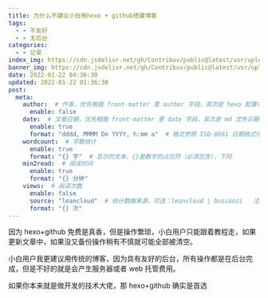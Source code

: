 ```yaml
---
title: 为什么不建议小白用hexo + github搭建博客
tags: 
  - - 不友好  
  - - 无后台
categories:
  - - 记录
index_img: https://cdn.jsdelivr.net/gh/Contribuv/public@latest/usr/uploads/2022/01/2026614514.jpg
banner_img: https://cdn.jsdelivr.net/gh/Contribuv/public@latest/usr/uploads/2022/01/2026614514.jpg
date: 2022-01-22 04:36:30
updated: 2022-01-22 01:36:30
post:
  meta:
    author:  # 作者，优先根据 front-matter 里 author 字段，其次是 hexo 配置中 author 值
      enable: false
    date:  # 文章日期，优先根据 front-matter 里 date 字段，其次是 md 文件日期
      enable: true
      format: "dddd, MMMM Do YYYY, h:mm a"  # 格式参照 ISO-8601 日期格式化
    wordcount:  # 字数统计
      enable: true
      format: "{} 字"  # 显示的文本，{}是数字的占位符（必须包含)，下同
    min2read:  # 阅读时间
      enable: true
      format: "{} 分钟"
    views:  # 阅读次数
      enable: false
      source: "leancloud"  # 统计数据来源，可选：leancloud | busuanzi   注意不蒜子会间歇抽风
      format: "{} 次"
---
```

	
因为 hexo+github 免费是真香，但是操作繁琐，小白用户只能跟着教程走，如果更新文章中，如果没又备份操作稍有不慎就可能全部被清空。

小白用户我更建议用传统的博客，因为具有友好的后台，所有操作都是在后台完成，但是不好的就是会产生服务器或者 web 托管费用。

如果你本来就是做开发的技术大佬，那 hexo+github 确实是首选
